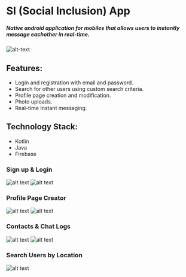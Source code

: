 # SI (Social Inclusion) App
##### Native android application for mobiles that allows users to instantly message eachother in real-time.
![alt-text](https://github.com/swest06/SIApp/blob/master/si_images/si_op1.png "SI App")

## Features:
* Login and registration with email and password.
* Search for other users using custom search criteria.
* Profile page creation and modification. 
* Photo uploads.
* Real-time Instant messaging.

## Technology Stack:
* Kotlin
* Java
* Firebase

### Sign up & Login
![alt text](https://github.com/swest06/SIApp/blob/master/si_images/signup.png "sign up page") ![alt text](https://github.com/swest06/SIApp/blob/master/si_images/login.png "login page")


### Profile Page Creator
![alt text](https://github.com/swest06/SIApp/blob/master/si_images/profile1.png "profile page") ![alt text](https://github.com/swest06/SIApp/blob/master/si_images/profile2.png "profile page")

### Contacts & Chat Logs
![alt text](https://github.com/swest06/SIApp/blob/master/si_images/message2.png "Contacts") ![alt text](https://github.com/swest06/SIApp/blob/master/si_images/message1.png "Chat log")

### Search Users by Location
![alt text](https://github.com/swest06/SIApp/blob/master/si_images/si_5.PNG "User Search")


